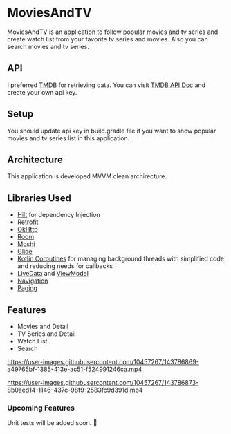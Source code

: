 # MoviesAndTV
MoviesAndTV is an application to follow popular movies and tv series and create watch list from your favorite tv series and movies. Also you can search movies 
and tv series.

## API
I preferred [TMDB](https://www.themoviedb.org/) for retrieving data.
You can visit [TMDB API Doc](https://developers.themoviedb.org/3/getting-started/introduction) and create your own api key. 

## Setup
You should update api key in build.gradle file if you want to show popular movies and tv series list in this application.

## Architecture
This application is developed MVVM clean archirecture.

## Libraries Used
- [Hilt](https://dagger.dev/hilt/gradle-setup) for dependency Injection
- [Retrofit](https://square.github.io/retrofit/)
- [OkHttp](https://square.github.io/okhttp/)
- [Room](https://developer.android.com/training/data-storage/room)
- [Moshi](https://github.com/square/moshi)
- [Glide](https://bumptech.github.io/glide/)
- [Kotlin Coroutines](https://kotlinlang.org/docs/coroutines-overview.html) for managing background threads with simplified code and reducing needs for callbacks
- [LiveData](https://developer.android.com/topic/libraries/architecture/livedata) and [ViewModel](https://developer.android.com/topic/libraries/architecture/viewmodel)
- [Navigation](https://developer.android.com/guide/navigation)
- [Paging](https://developer.android.com/topic/libraries/architecture/paging/v3-overview)

## Features
- Movies and Detail
- TV Series and Detail
- Watch List
- Search


https://user-images.githubusercontent.com/10457267/143786869-a49765bf-1385-413e-ac51-f524991246ca.mp4 

https://user-images.githubusercontent.com/10457267/143786873-8b0aed14-1146-437c-98f9-2583fc9d391d.mp4


### Upcoming Features
Unit tests will be added soon. :rocket:









